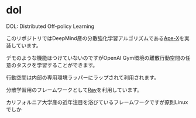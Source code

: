 # dol
DOL: Distributed Off-policy Learning

このリポジトリではDeepMind産の分散強化学習アルゴリズムである[Ape-X](https://openreview.net/pdf?id=H1Dy---0Z)を実装しています。

デモのような機能はつけていないのですがOpenAI Gym環境の離散行動空間の任意のタスクを学習することができます。

行動空間は内部の専用環境ラッパーにラップされて利用されます。

分散学習用のフレームワークとして[Ray](https://docs.ray.io/en/latest/index.html)を利用しています。

カリフォルニア大学産の近年注目を浴びているフレームワークですが原則Linuxでしか
